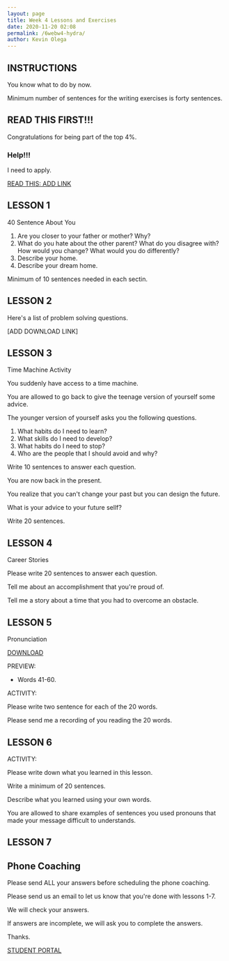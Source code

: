 ```yaml
--- 
layout: page
title: Week 4 Lessons and Exercises
date: 2020-11-20 02:08
permalink: /6webw4-hydra/ 
author: Kevin Olega 
--- 
```

## INSTRUCTIONS

You know what to do by now.

Minimum number of sentences for the writing exercises is forty sentences.

## READ THIS FIRST!!!

Congratulations for being part of the top 4%.

### Help!!!

I need to apply.

[READ THIS: ADD LINK](https://callcentertrainingtips.com/ee)

## LESSON 1

40 Sentence About You

1. Are you closer to your father or mother? Why?
2. What do you hate about the other parent? What do you disagree with? How would you change? What would you do differently?
3. Describe your home.
4. Describe your dream home.

Minimum of 10 sentences needed in each sectin.

## LESSON 2

Here's a list of problem solving questions. 

[ADD DOWNLOAD LINK]

## LESSON 3 

Time Machine Activity

You suddenly have access to a time machine. 

You are allowed to go back to give the teenage version of yourself some advice.

The younger version of yourself asks you the following questions.

1. What habits do I need to learn?
2. What skills do I need to develop?
3. What habits do I need to stop?
4. Who are the people that I should avoid and why?

Write 10 sentences to answer each question.

You are now back in the present.

You realize that you can't change your past but you can design the future.

What is your advice to your future sellf?

Write 20 sentences.

## LESSON 4 

Career Stories

Please write 20 sentences to answer each question.

Tell me about an accomplishment that you're proud of.

Tell me a story about a time that you had to overcome an obstacle.

## LESSON 5

Pronunciation

[DOWNLOAD](https://drive.google.com/file/d/1UE0H2P4qB69wpbJJa57ErCIbxAZHZie4/view?usp=sharing)

PREVIEW:

- Words 41-60.

ACTIVITY:

Please write two sentence for each of the 20 words.

Please send me a recording of you reading the 20 words.


## LESSON 6



ACTIVITY:

Please write down what you learned in this lesson.

Write a minimum of 20 sentences.

Describe what you learned using your own words.

You are allowed to share examples of sentences you used pronouns that made your message difficult to understands.

## LESSON 7


## Phone Coaching

Please send ALL your answers before scheduling the phone coaching.

Please send us an email to let us know that you're done with lessons 1-7.

We will check your answers.

If answers are incomplete, we will ask you to complete the answers.

Thanks.

<a href="https://callcentertrainingtips.com/6webstudent/" class="button focus">STUDENT PORTAL</a>

